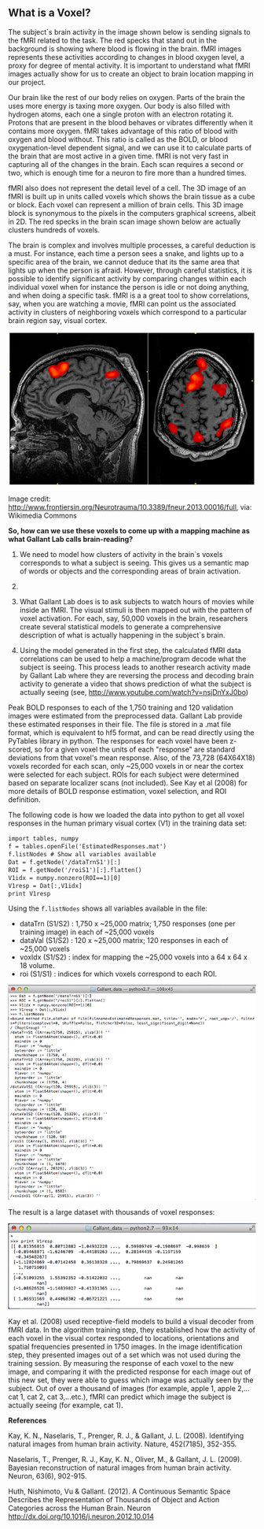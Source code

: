 ## What is a Voxel?

The subject`s brain activity in the image shown below is sending signals to the fMRI related to the task. The red specks that stand out in the background is showing where blood is flowing in the brain. fMRI images represents these activities according to changes in blood oxygen level, a proxy for degree of mental activity. It is important to understand what fMRI images actually show for us to create an object to brain location mapping in our project.

Our brain like the rest of our body relies on oxygen. Parts of the brain the uses more energy is taxing more oxygen. Our body is also filled with hydrogen atoms, each one a single proton with an electron rotating it. Protons that are present in the blood behaves or vibrates differently when it contains more oxygen. fMRI takes advantage of this ratio of blood with oxygen and blood without. This ratio is called as the BOLD, or blood oxygenation-level dependent signal, and we can use it to calculate parts of the brain that are most active in a given time. fMRI is not very fast in capturing all of the changes in the brain. Each scan requires a second or two, which is enough time for a neuron to fire more than a hundred times. 

fMRI also does not represent the detail level of a cell. The 3D image of an fMRI is built up in units called voxels which shows the brain tissue as a cube or block.  Each voxel can represent a million of brain cells. This 3D image block is synonymous to the pixels in the computers graphical screens, albeit in 2D. The red specks in the brain scan image shown below are actually clusters hundreds of voxels.

The brain is complex and involves multiple processes, a careful deduction is a must. For instance, each time a person sees a snake, and lights up to a specific area of the brain, we cannot deduce that its the same area that lights up when the person is afraid. However, through careful statistics, it is possible to identify significant activity by comparing changes within each individual voxel when for instance the person is idle or not doing anything, and when doing a specific task. fMRI is a a great tool to show correlations, say, when you are watching a movie, fMRI can point us the associated activity in clusters of neighboring voxels which correspond to a particular brain region say, visual cortex. 


![fMRI Scan](../project_images/FMRI_scan_during_working_memory_tasks.jpg?raw=true "fMRI Scan")

Image credit: http://www.frontiersin.org/Neurotrauma/10.3389/fneur.2013.00016/full, via: Wikimedia Commons


**So, how can we use these voxels to come up with a mapping machine as what Gallant Lab calls brain-reading?** 

1. We need to model how clusters of activity in the brain`s voxels corresponds to what a subject is seeing. This gives us a semantic map of words or objects and the corresponding areas of brain activation. 
2. 
3. What Gallant Lab does is to ask subjects to watch hours of movies while inside an fMRI. The visual stimuli is then mapped out with the pattern of voxel activation. For each, say, 50,000 voxels in the brain, researchers create several statistical models to generate a comprehensive description of what is actually happening in the subject`s brain. 

2. Using the model generated in the first step, the calculated fMRI data correlations can be used to help a machine/program decode what the subject is seeing. This process leads to another research activity made by Gallant Lab where they are reversing the process and decoding brain activity to generate a video that shows prediction of what the subject is actually seeing (see, http://www.youtube.com/watch?v=nsjDnYxJ0bo)


Peak BOLD responses to each of the 1,750 training and 120 validation images were estimated from the preprocessed data. Gallant Lab provide these estimated responses in their file. The file is stored in a .mat file format, which is equivalent to hf5 format, and can be read directly using the PyTables library in python. The responses for each voxel have been z-scored, so for a given voxel the units of each "response" are standard deviations from that voxel's mean response. Also, of the 73,728 (64X64X18) voxels recorded for each scan, only ~25,000 voxels in or near the cortex were selected for each subject. ROIs for each subject were determined based on separate localizer scans (not included). See Kay et al (2008) for more details of BOLD response estimation, voxel selection, and ROI definition.


The following code is how we loaded the data into python to get all voxel responses in the human primary visual cortex (V1) in the training data set:

```
import tables, numpy
f = tables.openFile('EstimatedResponses.mat')
f.listNodes # Show all variables available
Dat = f.getNode('/dataTrnS1')[:]
ROI = f.getNode('/roiS1')[:].flatten()
V1idx = numpy.nonzero(ROI==1)[0]
V1resp = Dat[:,V1idx]
print V1resp
```

Using the `f.listNodes` shows all variables available in the file:

- dataTrn (S1/S2) : 1,750 x ~25,000 matrix; 1,750 responses (one per training image) in each
of ~25,000 voxels
- dataVal (S1/S2) : 120 x ~25,000 matrix; 120 responses in each of ~25,000 voxels
- voxIdx (S1/S2) : index for mapping the ~25,000 voxels into a 64 x 64 x 18 volume.
- roi (S1/S1) : indices for which voxels correspond to each ROI.


![fMRI V1 Voxels](../project_images/Gallant_data_python.png?raw=true "fMRI V1 Voxels")

The result is a large dataset with thousands of voxel responses:

![fMRI V1 Voxels](../project_images/Gallant_data_print_V1_voxels.png?raw=true "fMRI V1 Voxels")


Kay et al. (2008) used receptive-field models to build a visual decoder from fMRI data. In the algorithm training step, they established how the activity of each voxel in the visual cortex responded to locations, orientations and spatial frequencies presented in 1750 images. In the image identification step, they presented images out of a set which was not used during the training session. By measuring the response of each voxel to the new image, and comparing it with the predicted response for each image out of this new set, they were able to guess which image was actually seen by the subject. Out of over a thousand of images (for example, apple 1, apple 2,... cat 1, cat 2, cat 3,...etc.), fMRI can predict which image the subject is actually seeing (for example, cat 1). 

**References**

Kay, K. N., Naselaris, T., Prenger, R. J., & Gallant, J. L. (2008). Identifying natural images
from human brain activity. Nature, 452(7185), 352-355.

Naselaris, T., Prenger, R. J., Kay, K. N., Oliver, M., & Gallant, J. L. (2009). Bayesian
reconstruction of natural images from human brain activity. Neuron, 63(6), 902-915.

Huth, Nishimoto, Vu & Gallant. (2012). A Continuous Semantic Space Describes the Representation of Thousands of Object and Action Categories across the Human Brain. Neuron http://dx.doi.org/10.1016/j.neuron.2012.10.014




